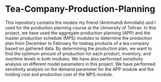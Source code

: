 # Tea-Company-Production-Planning
This repository contains the models my friend (Amirmahdi Amrollahi) and I used for the production planning course at the University of Tehran. In this project, we have used the aggregate production planning (APP) and the master production schedule (MPS) modules to determine the production plan from December to February for teabag products of a tea company based on gathered data. By determining the production plan, we want to find the optimum amount of production for each product, inventory, and overtime levels in both modules. We have also performed sensitivity analysis on different model parameters in this project. We have performed sensitivity analysis on the demand parameter for the APP module and the holding cost and production cost of the MPS module.

